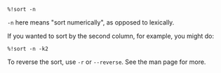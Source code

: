 `%!sort -n`

`-n` here means "sort numerically", as opposed to lexically.

If you wanted to sort by the second column, for example, you might do:

`%!sort -n -k2`

To reverse the sort, use `-r` or `--reverse`. See the man page for more.